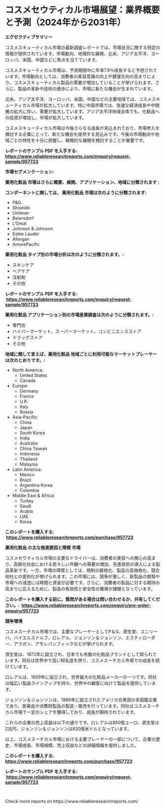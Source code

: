 <p><h1>コスメセウティカル市場展望：業界概要と予測（2024年から2031年）</h1></p><p><strong>エグゼクティブサマリー</strong></p>
<p><p>コスメスキューティカル市場の最新調査レポートでは、市場状況に関する特定の情報が提供されています。市場動向、地理的な展開、北米、アジア太平洋、ヨーロッパ、米国、中国などに焦点を当てています。</p><p>コスメスキューティカル市場は、予測期間中に年率7.9％成長すると予想されています。市場動向としては、消費者の美容意識の向上や健康志向の高まりにより、コスメスキューティカル製品の需要が増加していることが挙げられます。さらに、製品の革新や技術の進歩により、市場に新たな機会が生まれています。</p><p>北米、アジア太平洋、ヨーロッパ、米国、中国などの主要地域では、コスメスキューティカル市場が拡大しています。特に中国市場では、急速な経済成長や中間層の拡大に伴い、需要が拡大しています。アジア太平洋地域全体でも、化粧品への投資が増加し、市場が拡大しています。</p><p>コスメスキューティカル市場は今後さらなる成長が見込まれており、市場参入を検討する企業にとって、新たな機会を提供する見込みです。今後の市場動向や地域ごとの特性を十分に把握し、戦略的な展開を検討することが重要です。</p></p>
<p><strong>レポートのサンプル PDF を入手する: <a href="https://www.reliableresearchreports.com/enquiry/request-sample/957723">https://www.reliableresearchreports.com/enquiry/request-sample/957723</a></strong></p>
<p><strong>市場セグメンテーション:</strong></p>
<p><strong> 薬用化粧品 市場はさらに概要、展開、アプリケーション、地域に分類されます :</strong></p>
<p><strong>コンポーネントに関しては、 薬用化粧品 市場は次のように分類されます: &nbsp;</strong></p>
<p><ul><li>P&G</li><li>Shiseido</li><li>Unilever</li><li>Beiersdorf</li><li>L’Oreal</li><li>Johnson & Johnson</li><li>Estée Lauder</li><li>Allergan</li><li>AmorePacific</li></ul></p>
<p><strong> 薬用化粧品 タイプ別の市場分析は次のように分類されます。:</strong></p>
<p><ul><li>スキンケア</li><li>ヘアケア</li><li>注射剤</li><li>その他</li></ul></p>
<p><strong>レポートのサンプル PDF を入手する: &nbsp;<a href="https://www.reliableresearchreports.com/enquiry/request-sample/957723">https://www.reliableresearchreports.com/enquiry/request-sample/957723</a></strong></p>
<p><strong> 薬用化粧品 アプリケーション別の市場産業調査は次のように分類されます。:</strong></p>
<p><ul><li>専門店</li><li>ハイパーマーケット、スーパーマーケット、コンビニエンスストア</li><li>ドラッグストア</li><li>その他</li></ul></p>
<p><strong>地域に関して言えば、薬用化粧品 地域ごとに利用可能なマーケットプレーヤーは次のとおりです。:</strong></p>
<p><ul>
    <li>
        North America:
        <ul>
            <li>United States</li>
            <li>Canada</li>
        </ul>
    </li>
    <li>
        Europe:
        <ul>
            <li>Germany</li>
            <li>France</li>
            <li>U.K.</li>
            <li>Italy</li>
            <li>Russia</li>
        </ul>
    </li>
    <li>
        Asia-Pacific:
        <ul>
            <li>China</li>
            <li>Japan</li>
            <li>South Korea</li>
            <li>India</li>
            <li>Australia</li>
            <li>China Taiwan</li>
            <li>Indonesia</li>
            <li>Thailand</li>
            <li>Malaysia</li>
        </ul>
    </li>
    <li>
        Latin America:
        <ul>
            <li>Mexico</li>
            <li>Brazil</li>
            <li>Argentina Korea</li>
            <li>Colombia</li>
        </ul>
    </li>
    <li>
        Middle East & Africa:
        <ul>
            <li>Turkey</li>
            <li>Saudi</li>
            <li>Arabia</li>
            <li>UAE</li>
            <li>Korea</li>
        </ul>
    </li>
    </ul></p>
<p><strong>このレポートを購入する: &nbsp;<a href="https://www.reliableresearchreports.com/purchase/957723">https://www.reliableresearchreports.com/purchase/957723</a></strong></p>
<p><strong>薬用化粧品 の主な推進要因と障壁 市場</strong></p>
<p><p>コスメセウティカル市場の主要なドライバーは、消費者の美容への関心の高まり、高齢化社会における若々しい外観への需要の増加、先進技術の導入による製品革新です。一方、市場の障壁としては、規制の厳格化、製品の高価格化、競合他社との差別化が挙げられます。この市場には、競争が激しく、新製品の開発や市場への浸透には時間と資金が必要です。さらに、消費者の製品に対する期待の高まりに応えるために、製品の有効性と安全性の確保が課題となっています。</p></p>
<p><strong>このレポートを購入する前に、質問がある場合は問い合わせるか、共有してください。:&nbsp; <a href="https://www.reliableresearchreports.com/enquiry/pre-order-enquiry/957723">https://www.reliableresearchreports.com/enquiry/pre-order-enquiry/957723</a></strong></p>
<p><strong>競争環境</strong></p>
<p><p>コスメスーチカル市場では、主要なプレーヤーとしてP＆G、資生堂、ユニリーバ、バイエルスドルフ、ロレアル、ジョンソン＆ジョンソン、エスティローダー、アラガン、アモレパシフィックなどが挙げられます。 </p><p>資生堂は、1872年に設立され、日本でも有数の化粧品ブランドとして知られています。同社は世界中で高い知名度を誇り、コスメスーチカル市場での成長を続けています。 </p><p>ロレアルは、1909年に設立され、世界最大の化粧品メーカーの一つです。同社は幅広い製品ラインアップを持ち、世界中の顧客に向けて製品を提供しています。 </p><p>ジョンソン＆ジョンソンは、1886年に設立されたアメリカ合衆国の多国籍企業であり、医薬品や消費財製品の製造・販売を行っています。同社はコスメスーチカル市場で一定のシェアを獲得しており、成長が期待されています。 </p><p>これらの企業の売上収益は以下の通りです。ロレアルは850億ユーロ、資生堂は2兆円、ジョンソン＆ジョンソンは820億米ドルとなっています。 </p><p>以上、コスメスーチカル市場における主要プレーヤーの一部について、企業の歴史、市場成長、市場規模、売上収益などの詳細情報を提供しました。</p></p>
<p><strong>このレポートを購入する: &nbsp; <a href="https://www.reliableresearchreports.com/purchase/957723">https://www.reliableresearchreports.com/purchase/957723</a></strong></p>
<p><strong>レポートのサンプル PDF を入手する: &nbsp;<a href="https://www.reliableresearchreports.com/enquiry/request-sample/957723">https://www.reliableresearchreports.com/enquiry/request-sample/957723</a></strong><strong></strong></p>
<p>&nbsp;</p>
<p>Check more reports on https://www.reliableresearchreports.com/</p>